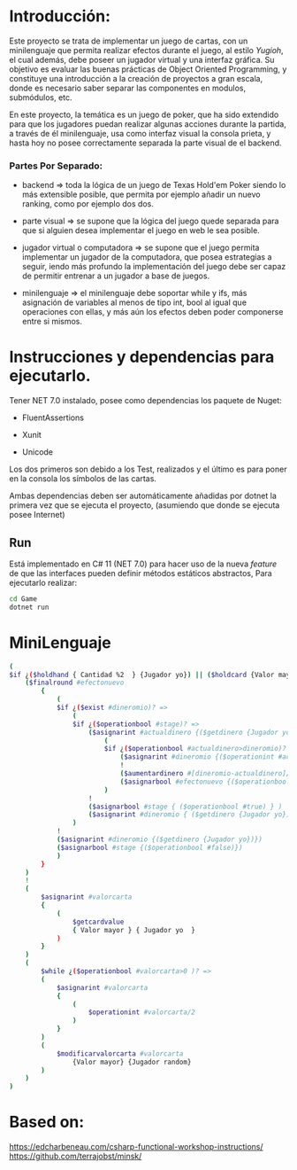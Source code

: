 # Introducción:

Este proyecto se trata de implementar un juego de cartas, con un minilenguaje que permita realizar efectos durante el juego, al estilo *Yugioh*, el cual además, debe poseer un jugador virtual y una interfaz gráfica. Su objetivo es evaluar las buenas prácticas de Object Oriented Programming, y constituye una introducción a la creación de proyectos a gran escala, donde es necesario saber separar las componentes en modulos, submódulos, etc.

En este proyecto, la temática es un juego de poker, que ha sido extendido para que los jugadores puedan realizar algunas acciones durante la partida, a través de él minilenguaje, usa como interfaz visual la consola prieta, y hasta hoy no posee correctamente separada la parte visual de el backend.

### Partes Por Separado:

- backend => toda la lógica de un juego de Texas Hold'em Poker siendo lo más extensible posible, que permita por ejemplo añadir un nuevo ranking, como por ejemplo dos dos.

- parte visual => se supone que la lógica del juego quede separada para que si alguien desea implementar el juego en web le sea posible.

- jugador virtual o computadora => se supone que el juego permita implementar un jugador de la computadora, que posea estrategias a seguir, iendo más profundo la implementación del juego debe ser capaz de permitir entrenar a un jugador a base de juegos.

- minilenguaje => el minilenguaje debe soportar while y ifs, más asignación de variables al menos de tipo int, bool al igual que operaciones con ellas, y más aún los efectos deben poder componerse entre si mismos.

# Instrucciones y dependencias para ejecutarlo.

Tener NET 7.0 instalado, posee como dependencias los paquete de Nuget: 

- FluentAssertions

- Xunit

- Unicode

Los dos primeros son debido a los Test, realizados y el último es para poner en la consola los símbolos de las cartas.

Ambas dependencias deben ser automáticamente añadidas por dotnet la primera vez que se ejecuta el proyecto, (asumiendo que donde se ejecuta posee Internet)

## Run

Está implementado en C# 11 (NET 7.0) para hacer uso de la nueva *feature* de que las interfaces pueden definir métodos estáticos abstractos, Para ejecutarlo realizar:

```bash
cd Game
dotnet run
```

# MiniLenguaje

```bash
(
$if ¿($holdhand { Cantidad %2  } {Jugador yo}) || ($holdcard {Valor mayor} {Dinero mayor})? =>
    ($finalround #efectonuevo 
        {
            (
            $if ¿($exist #dineromio)? => 
                (
                $if ¿($operationbool #stage)? =>
                    ($asignarint #actualdinero {($getdinero {Jugador yo})})
                        (
                        $if ¿($operationbool #actualdinero>dineromio)? =>
                            ($asignarint #dineromio {($operationint #actualdinero)})
                            !
                            ($aumentardinero #[dineromio-actualdinero]/2 {Jugador yo})
                            ($asignarbool #efectonuevo {($operationbool #false)})
                        )
                    !
                    ($asignarbool #stage { ($operationbool #true) } )
                    ($asignarint #dineromio { ($getdinero {Jugador yo}) })
                )
            !
            ($asignarint #dineromio {($getdinero {Jugador yo})})
            ($asignarbool #stage {($operationbool #false)})
            )
        }
    )
    ! 
    (
        $asignarint #valorcarta
        {
            (
                $getcardvalue 
                { Valor mayor } { Jugador yo  } 
            ) 
        }
    )
    (
        $while ¿($operationbool #valorcarta>0 )? =>
        (
            $asignarint #valorcarta 
            {
                (
                    $operationint #valorcarta/2
                )
            }
        )
        (
            $modificarvalorcarta #valorcarta 
                {Valor mayor} {Jugador random}    
        )    
    )
) 
```


# Based on:

 https://edcharbeneau.com/csharp-functional-workshop-instructions/
 https://github.com/terrajobst/minsk/
